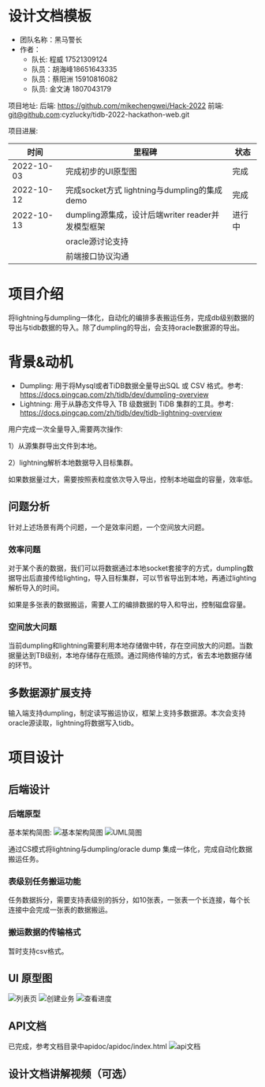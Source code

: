 # 设计文档模板
- 团队名称：黑马警长
- 作者：
  - 队长: 程威 17521309124
  - 队员：胡海峰18651643335 
  - 队员：蔡阳洲 15910816082
  - 队员: 金文涛 1807043179

项目地址: 
后端: https://github.com/mikechengwei/Hack-2022
前端: git@github.com:cyzlucky/tidb-2022-hackathon-web.git


项目进展:

|  时间   | 里程碑  | 状态  |
|  ----  | ----  | ----  |
| 2022-10-03  | 完成初步的UI原型图  | 完成 |
| 2022-10-12  | 完成socket方式 lightning与dumpling的集成 demo| 完成 |
| 2022-10-13  | dumpling源集成，设计后端writer reader并发模型框架 | 进行中 |
|   | oracle源讨论支持 |  |
|   | 前端接口协议沟通 |  |

# 项目介绍
将lightning与dumpling一体化，自动化的编排多表搬运任务，完成db级别数据的导出与tidb数据的导入。除了dumpling的导出，会支持oracle数据源的导出。

# 背景&动机

- Dumpling: 用于将Mysql或者TiDB数据全量导出SQL 或 CSV 格式。参考: https://docs.pingcap.com/zh/tidb/dev/dumpling-overview
- Lightning: 用于从静态文件导入 TB 级数据到 TiDB 集群的工具。参考: https://docs.pingcap.com/zh/tidb/dev/tidb-lightning-overview

用户完成一次全量导入,需要两次操作:

1）从源集群导出文件到本地。

2）lightning解析本地数据导入目标集群。

如果数据量过大，需要按照表粒度依次导入导出，控制本地磁盘的容量，效率低。

## 问题分析
针对上述场景有两个问题，一个是效率问题，一个空间放大问题。
### 效率问题
对于某个表的数据，我们可以将数据通过本地socket套接字的方式，dumpling数据导出后直接传给lighting，导入目标集群，可以节省导出到本地，再通过lighting解析导入的时间。

如果是多张表的数据搬运，需要人工的编排数据的导入和导出，控制磁盘容量。
### 空间放大问题
当前dumpling和lightning需要利用本地存储做中转，存在空间放大的问题。当数据量达到TB级别，本地存储存在瓶颈。通过网络传输的方式，省去本地数据存储的环节。

## 多数据源扩展支持
输入端支持dumpling，制定读写搬运协议，框架上支持多数据源。本次会支持oracle源读取，lightning将数据写入tidb。


# 项目设计
## 后端设计
### 后端原型
基本架构简图:
![基本架构简图](https://github.com/mikechengwei/Hackathon-2022/blob/main/images/4.png)
![UML简图](https://github.com/mikechengwei/Hackathon-2022/blob/main/images/5.png)

通过CS模式将lightning与dumpling/oracle dump 集成一体化，完成自动化数据搬运任务。
### 表级别任务搬运功能
任务数据拆分，需要支持表级别的拆分，如10张表，一张表一个长连接，每个长连接中会完成一张表的数据搬运。


### 搬运数据的传输格式
暂时支持csv格式。


## UI 原型图
![列表页](https://github.com/mikechengwei/Hackathon-2022/blob/main/images/1.jpg)
![创建业务](https://github.com/mikechengwei/Hackathon-2022/blob/main/images/2.png)
![查看进度](https://github.com/mikechengwei/Hackathon-2022/blob/main/images/3.jpg)

## API文档
已完成，参考文档目录中apidoc/apidoc/index.html
![api文档](https://github.com/mikechengwei/Hackathon-2022/blob/main/images/6.png)
## 设计文档讲解视频（可选）